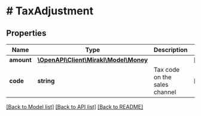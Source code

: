 # # TaxAdjustment

## Properties

Name | Type | Description | Notes
------------ | ------------- | ------------- | -------------
**amount** | [**\OpenAPI\Client\Mirakl\Model\Money**](Money.md) |  | [optional]
**code** | **string** | Tax code on the sales channel | [optional]

[[Back to Model list]](../../README.md#models) [[Back to API list]](../../README.md#endpoints) [[Back to README]](../../README.md)
